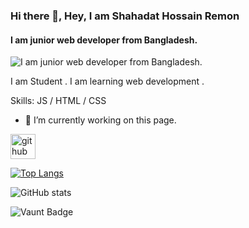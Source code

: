 ### Hi there 👋, Hey, I am Shahadat Hossain Remon
#### I am junior web developer from Bangladesh.
![I am junior web developer from Bangladesh.](https://arturssmirnovs.github.io/github-profile-readme-generator/images/banner.png)

I am Student . I am learning web development .

Skills: JS / HTML / CSS

- 🔭 I’m currently working on this page. 


[<img src='https://cdn.jsdelivr.net/npm/simple-icons@3.0.1/icons/github.svg' alt='github' height='40'>](https://github.com/shahadat-hossain)  

[![Top Langs](https://github-readme-stats.vercel.app/api/top-langs/?username=shahadat-hossain)](https://github.com/anuraghazra/github-readme-stats)

![GitHub stats](https://github-readme-stats.vercel.app/api?username=shahadat-hossain&show_icons=true)  

![Vaunt Badge](https://api.vaunt.dev/v1/github/entities/shahadat-hossain/contributions?format=svg&private=false)  

